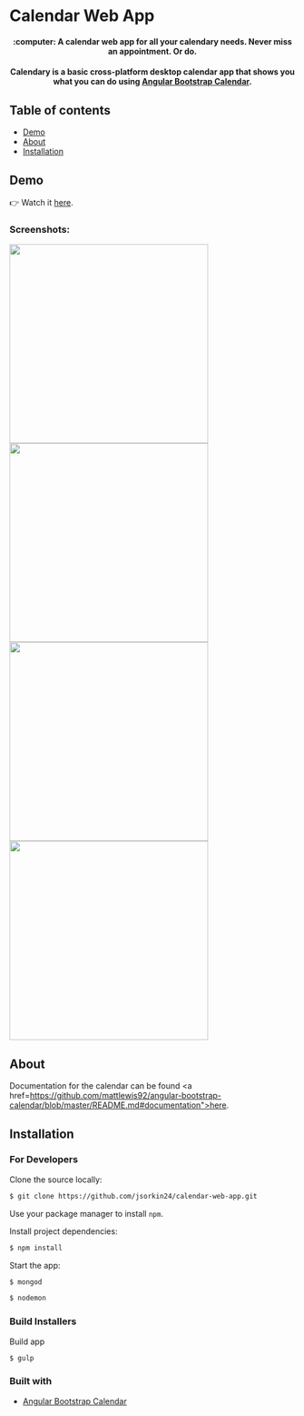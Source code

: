 # Calendar Web App
 <h4 align="center">:computer: A calendar web app for all your calendary needs. Never miss an appointment. Or do.</h4>
 <h4 align="center">Calendary is a basic cross-platform desktop calendar app that shows you what you can do using <a href="https://mattlewis92.github.io/angular-bootstrap-calendar/#!?example=kitchen-sink">Angular Bootstrap Calendar</a>. </h4>

## Table of contents

- [Demo](#demo)
- [About](#about)
- [Installation](#installation)

## Demo
👉 Watch it <a href="https://calendar-web-app.herokuapp.com/" target="_blank">here</a>.
<br>

### Screenshots:
<p align="left">
  <img src="images/calendar-image-1.png" width="350"/>
  <img src="images/calendar-image-2.png" width="350"/>
  <img src="images/calendar-image-3.png" width="350"/>
  <img src="images/calendar-image-4.png" width="350"/>
</p>

## About

Documentation for the calendar can be found <a href=https://github.com/mattlewis92/angular-bootstrap-calendar/blob/master/README.md#documentation">here</a>.
<br>

## Installation

### For Developers
Clone the source locally:

```sh
$ git clone https://github.com/jsorkin24/calendar-web-app.git
```

Use your package manager to install `npm`.

Install project dependencies:

```sh
$ npm install
```
Start the app:
```sh
$ mongod
```

```sh
$ nodemon
```

### Build Installers
Build app
```sh
$ gulp
```

### Built with
- [Angular Bootstrap Calendar](https://github.com/mattlewis92/angular-bootstrap-calendar/blob/master/README.md#documentation)

